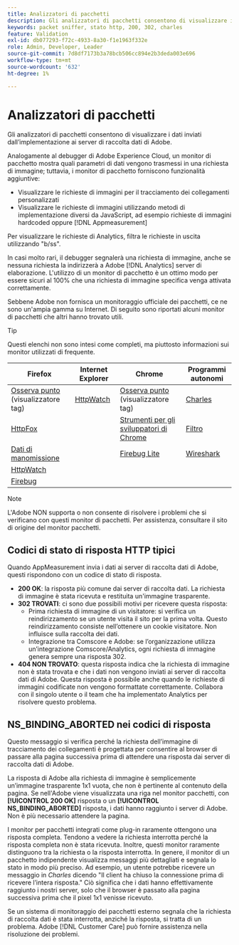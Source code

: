 ```yaml
---
title: Analizzatori di pacchetti
description: Gli analizzatori di pacchetti consentono di visualizzare i dati inviati dall’implementazione ai server di raccolta dati di Adobe.
keywords: packet sniffer, stato http, 200, 302, charles
feature: Validation
exl-id: db077293-f72c-4933-8a30-f1e1963f332e
role: Admin, Developer, Leader
source-git-commit: 7d8df7173b3a78bcb506cc894e2b3deda003e696
workflow-type: tm+mt
source-wordcount: '632'
ht-degree: 1%

---
```


# Analizzatori di pacchetti

Gli analizzatori di pacchetti consentono di visualizzare i dati inviati dall’implementazione ai server di raccolta dati di Adobe.

Analogamente al debugger di Adobe Experience Cloud, un monitor di pacchetto mostra quali parametri di dati vengono trasmessi in una richiesta di immagine; tuttavia, i monitor di pacchetto forniscono funzionalità aggiuntive:

* Visualizzare le richieste di immagini per il tracciamento dei collegamenti personalizzati
* Visualizzare le richieste di immagini utilizzando metodi di implementazione diversi da JavaScript, ad esempio richieste di immagini hardcoded oppure [!DNL Appmeasurement]

Per visualizzare le richieste di Analytics, filtra le richieste in uscita utilizzando &quot;b/ss&quot;.

In casi molto rari, il debugger segnalerà una richiesta di immagine, anche se nessuna richiesta la indirizzerà a Adobe [!DNL Analytics] server di elaborazione. L&#39;utilizzo di un monitor di pacchetto è un ottimo modo per essere sicuri al 100% che una richiesta di immagine specifica venga attivata correttamente.

Sebbene Adobe non fornisca un monitoraggio ufficiale dei pacchetti, ce ne sono un&#39;ampia gamma su Internet. Di seguito sono riportati alcuni monitor di pacchetti che altri hanno trovato utili.

>[!TIP]
>
>Questi elenchi non sono intesi come completi, ma piuttosto informazioni sui monitor utilizzati di frequente.

| Firefox | Internet Explorer | Chrome | Programmi autonomi |
|---|---|---|---|
| [Osserva punto](https://www.observepoint.com/product#plugin) (visualizzatore tag) | [HttpWatch](https://www.httpwatch.com/) | [Osserva punto](https://www.observepoint.com/product#plugin) (visualizzatore tag) | [Charles](https://www.charlesproxy.com/) |
| [HttpFox](https://addons.thunderbird.net/en-us/firefox/addon/httpfox/) |  | [Strumenti per gli sviluppatori di Chrome](https://code.google.com/chrome/devtools/docs/overview.html) | [Filtro](https://www.fiddler2.com/fiddler2/) |
| [Dati di manomissione](https://addons.mozilla.org/en-US/firefox/addon/tamper-data-for-ff-quantum/) |  | [Firebug Lite](https://chrome.google.com/webstore/detail/firebug-lite-for-google-c/ehemiojjcpldeipjhjkepfdaohajpbdo) | [Wireshark](https://www.wireshark.org/) |
| [HttpWatch](https://www.httpwatch.com/) |  |  |  |
| [Firebug](https://getfirebug.com/) |  |  |  |

>[!NOTE]
>
>L&#39;Adobe NON supporta o non consente di risolvere i problemi che si verificano con questi monitor di pacchetti. Per assistenza, consultare il sito di origine del monitor pacchetti.

## Codici di stato di risposta HTTP tipici

Quando AppMeasurement invia i dati ai server di raccolta dati di Adobe, questi rispondono con un codice di stato di risposta.

* **200 OK**: la risposta più comune dai server di raccolta dati. La richiesta di immagine è stata ricevuta e restituita un&#39;immagine trasparente.
* **302 TROVATI**: ci sono due possibili motivi per ricevere questa risposta:
   * Prima richiesta di immagine di un visitatore: si verifica un reindirizzamento se un utente visita il sito per la prima volta. Questo reindirizzamento consiste nell’ottenere un cookie visitatore. Non influisce sulla raccolta dei dati.
   * Integrazione tra Comscore e Adobe: se l’organizzazione utilizza un’integrazione Comscore/Analytics, ogni richiesta di immagine genera sempre una risposta 302.
* **404 NON TROVATO**: questa risposta indica che la richiesta di immagine non è stata trovata e che i dati non vengono inviati ai server di raccolta dati di Adobe. Questa risposta è possibile anche quando le richieste di immagini codificate non vengono formattate correttamente. Collabora con il singolo utente o il team che ha implementato Analytics per risolvere questo problema.

## NS_BINDING_ABORTED nei codici di risposta

Questo messaggio si verifica perché la richiesta dell’immagine di tracciamento dei collegamenti è progettata per consentire al browser di passare alla pagina successiva prima di attendere una risposta dai server di raccolta dati di Adobe.

La risposta di Adobe alla richiesta di immagine è semplicemente un’immagine trasparente 1x1 vuota, che non è pertinente al contenuto della pagina. Se nell&#39;Adobe viene visualizzata una riga nel monitor pacchetti, con **[!UICONTROL 200 OK]** risposta o un **[!UICONTROL NS_BINDING_ABORTED]** risposta, i dati hanno raggiunto i server di Adobe. Non è più necessario attendere la pagina.

I monitor per pacchetti integrati come plug-in raramente ottengono una risposta completa. Tendono a vedere la richiesta interrotta perché la risposta completa non è stata ricevuta. Inoltre, questi monitor raramente distinguono tra la richiesta o la risposta interrotta. In genere, il monitor di un pacchetto indipendente visualizza messaggi più dettagliati e segnala lo stato in modo più preciso. Ad esempio, un utente potrebbe ricevere un messaggio in *Charles* dicendo &quot;Il client ha chiuso la connessione prima di ricevere l’intera risposta.&quot; Ciò significa che i dati hanno effettivamente raggiunto i nostri server, solo che il browser è passato alla pagina successiva prima che il pixel 1x1 venisse ricevuto.

Se un sistema di monitoraggio dei pacchetti esterno segnala che la richiesta di raccolta dati è stata interrotta, anziché la risposta, si tratta di un problema. Adobe [!DNL Customer Care] può fornire assistenza nella risoluzione dei problemi.
